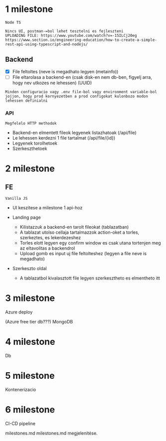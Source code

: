 1 milestone
===========
```
Node TS
```
```
Nincs UI, postman-=bol lehet tesztelni es fejleszteni
UPLOADING FILE: https://www.youtube.com/watch?v=-15ILCj20eg
https://www.section.io/engineering-education/how-to-create-a-simple-rest-api-using-typescript-and-nodejs/
```

Backend
---------- 
* [x] File feltoltes (neve is megadhato legyen (metainfo))
* [ ] File eltarolasa a backend-en (csak disk-en nem db-ben, figyelj arra, hogy nev utkozes ne lehessen) (UUID)

```
Minden configuracio vagy .env file-bol vagy environment variable-bol jojjon, hogy prod kornyezetben a prod configokat kulonbozo modon lehessen definialni
```

### API
```
Megfelelo HTTP methodok
```
* Backend-en elmentett fileok legyenek listazhatoak (/api/file)
* Le lehessen kerdezni 1 file tartalmat (/api/file/{id})
* Legyenek torolhetoek
* Szerkeszthetoek

2 milestone
===========

FE
-----------

```
Vanilla JS
```
* UI keszitese a milestone 1 api-hoz

* Landing page
    * Kilistazzuk a backend-en tarolt fileokat (tablazatban)
    * A tablazat utolso cellaja tartalmazzok action-oket a torles, szerkeztes, es lekerdezeshez
    * Torles elott legyen egy confirm window es csak utana tortenjen meg az eltavolitas a backendrol
    * Upload gomb es input uj file feltolteshez (legyen a file neve is megadhato)
* Szerkeszto oldal
    * A tablazatbol kivalasztott file legyen szerkesztheto es elmentheto itt

3 milestone
============

Azure deploy

(Azure free tier db???)
MongoDB

4 milestone
============

Db 

5 milestone
============
Kontenerizacio

6 milestone
============

CI-CD pipeline

milestones.md
milestones.md megjelenítése.